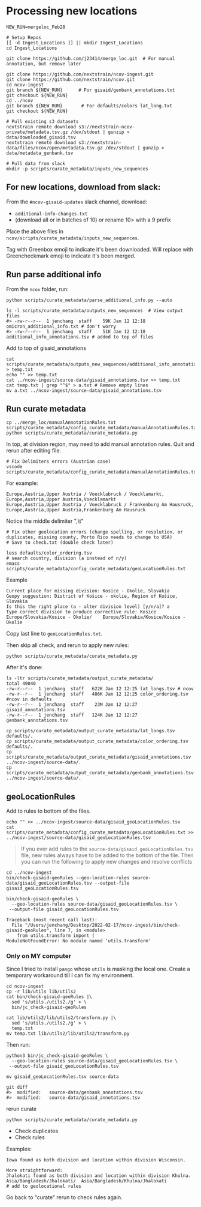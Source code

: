 # Processing new locations

```
NEW_RUN=mergeloc_Feb28

# Setup Repos
[[ -d Ingest_Locations ]] || mkdir Ingest_Locations
cd Ingest_Locations

git clone https://github.com/j23414/merge_loc.git  # For manual annotation, but remove later

git clone https://github.com/nextstrain/ncov-ingest.git
git clone https://github.com/nextstrain/ncov.git
cd ncov-ingest
git branch ${NEW_RUN}      # For gisaid/genbank_annotations.txt
git checkout ${NEW_RUN}
cd ../ncov
git branch ${NEW_RUN}       # For defaults/colors lat_long.txt
git checkout ${NEW_RUN}

# Pull existing s3 datasets
nextstrain remote download s3://nextstrain-ncov-private/metadata.tsv.gz /dev/stdout | gunzip > data/downloaded_gisaid.tsv
nextstrain remote download s3://nextstrain-data/files/ncov/open/metadata.tsv.gz /dev/stdout | gunzip > data/metadata_genbank.tsv

# Pull data from slack
mkdir -p scripts/curate_metadata/inputs_new_sequences
```

## For new locations, download from slack:

From the `#ncov-gisaid-updates` slack channel, download:

* `additional-info-changes.txt`
* (download all or in batches of 10) or rename 10> with a 9 prefix

Place the above files in `ncov/scripts/curate_metadata/inputs_new_sequences`.

Tag with Greenbox emoji to indicate it's been downloaded. Will replace with Greencheckmark emoji to indicate it's been merged.

## Run parse additional info

From the `ncov` folder, run:

```
python scripts/curate_metadata/parse_additional_info.py --auto 

ls -l scripts/curate_metadata/outputs_new_sequences  # View output files
#> -rw-r--r--  1 jenchang  staff    59K Jan 12 12:18 omicron_additional_info.txt # don't worry
#> -rw-r--r--  1 jenchang  staff    51K Jan 12 12:18 additional_info_annotations.tsv # added to top of files
```

Add to top of gisaid_annotations

```
cat scripts/curate_metadata/outputs_new_sequences/additional_info_annotations.tsv > temp.txt
echo "" >> temp.txt
cat ../ncov-ingest/source-data/gisaid_annotations.tsv >> temp.txt
cat temp.txt | grep "^$" > a.txt # Remove empty lines
mv a.txt ../ncov-ingest/source-data/gisaid_annotations.tsv
```

## Run curate metadata

```
cp ../merge_loc/manualAnnotationRules.txt scripts/curate_metadata/config_curate_metadata/manualAnnotationRules.txt
python scripts/curate_metadata/curate_metadata.py 
```

In top, at division region, may need to add manual annotation rules. Quit and rerun after editing file.

```
# Fix Delimiters errors (Austrian case)
vscode scripts/curate_metadata/config_curate_metadata/manualAnnotationRules.txt
```

For example:

```
Europe,Austria,Upper Austria / Voecklabruck / Voecklamarkt,             Europe,Austria,Upper Austria,Voecklamarkt
Europe,Austria,Upper Austria / Voecklabruck / Frankenburg Am Hausruck,  Europe,Austria,Upper Austria,Frankenburg Am Hausruck
```

Notice the middle delimiter ",\t"

```
# Fix other geolocation errors (change spelling, or resolution, or duplicates, missing county, Porto Rico needs to change to USA)
# Save to check.txt (double check later)

less defaults/color_ordering.tsv 
# search country, division (a instead of n/y)
emacs scripts/curate_metadata/config_curate_metadata/geoLocationRules.txt
```
Example

```
Current place for missing division:	Kosice - Okolie, Slovakia
Geopy suggestion: District of Košice - okolie, Region of Košice, Slovakia
Is this the right place (a - alter division level) [y/n/a]? a
Type correct division to produce corrective rule: Kosice
Europe/Slovakia/Kosice - Okolie/	Europe/Slovakia/Kosice/Kosice - Okolie
```

Copy last line to `geoLocationRules.txt`.

Then skip all check, and rerun to apply new rules:

```
python scripts/curate_metadata/curate_metadata.py 
```

After it's done:

```
ls -ltr scripts/curate_metadata/output_curate_metadata/
total 49040
-rw-r--r--  1 jenchang  staff   622K Jan 12 12:25 lat_longs.tsv # ncov
-rw-r--r--  1 jenchang  staff   486K Jan 12 12:25 color_ordering.tsv #ncov in defaults
-rw-r--r--  1 jenchang  staff    23M Jan 12 12:27 gisaid_annotations.tsv
-rw-r--r--  1 jenchang  staff   124K Jan 12 12:27 genbank_annotations.tsv
```

```
cp scripts/curate_metadata/output_curate_metadata/lat_longs.tsv defaults/.
cp scripts/curate_metadata/output_curate_metadata/color_ordering.tsv defaults/.
cp scripts/curate_metadata/output_curate_metadata/gisaid_annotations.tsv ../ncov-ingest/source-data/.
cp scripts/curate_metadata/output_curate_metadata/genbank_annotations.tsv ../ncov-ingest/source-data/.
```

## geoLocationRules

Add to rules to bottom of the files.

```
echo "" >> ../ncov-ingest/source-data/gisaid_geoLocationRules.tsv 
cat scripts/curate_metadata/config_curate_metadata/geoLocationRules.txt >> ../ncov-ingest/source-data/gisaid_geoLocationRules.tsv
```

> If you ever add rules to the `source-data/gisaid_geoLocationRules.tsv` file, new rules always have to be added to the bottom of the file. Then you can run the following to apply new changes and resolve conflicts

```
cd ../ncov-ingest
bin/check-gisaid-geoRules --geo-location-rules source-data/gisaid_geoLocationRules.tsv --output-file gisaid_geoLocationRules.tsv
```

```
bin/check-gisaid-geoRules \
  --geo-location-rules source-data/gisaid_geoLocationRules.tsv \
 --output-file gisaid_geoLocationRules.tsv

Traceback (most recent call last):
  File "/Users/jenchang/Desktop/2022-02-17/ncov-ingest/bin/check-gisaid-geoRules", line 7, in <module>
    from utils.transform import (
ModuleNotFoundError: No module named 'utils.transform'
```

### Only on MY computer

Since I tried to install `pango` whose `utils` is masking the local one. Create a temporary workaround till I can fix my environment.

```
cd ncov-ingest
cp -r lib/utils lib/utils2
cat bin/check-gisaid-geoRules |\
  sed 's/utils./utils2./g' > \
  bin/jc_check-gisaid-geoRules
  
cat lib/utils2/lib/utils2/transform.py |\
  sed 's/utils./utils2./g' > \
  temp.txt
mv temp.txt lib/utils2/lib/utils2/transform.py
```

Then run:

```
python3 bin/jc_check-gisaid-geoRules \
  --geo-location-rules source-data/gisaid_geoLocationRules.tsv \
 --output-file gisaid_geoLocationRules.tsv
 
mv gisaid_geoLocationRules.tsv source-data

git diff
#>	modified:   source-data/genbank_annotations.tsv
#>	modified:   source-data/gisaid_annotations.tsv
```

rerun curate

```
python scripts/curate_metadata/curate_metadata.py 
```

* Check duplicates
* Check rules

Examples:

```
Iowa found as both division and location within division Wisconsin.

More straightforward:
Jhalokati found as both division and location within division Khulna.
Asia/Bangladesh/Jhalokati/	Asia/Bangladesh/Khulna/Jhalokati
# add to geolocational rules
```

Go back to "curate" rerun to check rules again.


<!-- OLD NOTES

## Pull s3 datasets

From within `ncov`.

```
nextstrain remote download s3://nextstrain-ncov-private/metadata.tsv.gz /dev/stdout | gunzip > data/downloaded_gisaid.tsv
nextstrain remote download s3://nextstrain-data/files/ncov/open/metadata.tsv.gz /dev/stdout | gunzip > data/metadata_genbank.tsv
```

Which sometimes gives me `gunzip: (stdin): trailing garbage ignored` messages.

> Maybe pull all files from a nextstrain remote download s3:XXXXXX` command?
> 
> Right now it's a tmp file: 
> 
> * https://github.com/nextstrain/ncov-ingest/blob/04ca33cbed1f96320035b9f7ebcc6abf4fa25a72/bin/notify-on-additional-info-change#L29
> * https://github.com/nextstrain/ncov-ingest/blob/ac98385fd086dfb977b8ffe77ae7f000f6f398be/Snakefile#L386
> 
> There should be a way to concatinate the last few days into one file, instead of scrolling in slack to download each one/process each one individually (marked with green box/check)



With key messages being:

```
grep "Remember to replace" full_output.txt

New lat_longs written out to scripts/curate_metadata/output_curate_metadata/lat_longs.tsv. Remember to replace the old file in defaults/.
Attention: color_ordering.tsv was altered! Remember to replace the old file in defaults/.
Attention: exclude.txt was altered! Remember to replace the old file in defaults/.
Attention: color_ordering.tsv was altered! Remember to replace the old file in defaults/.

Writing updated annotation files to scripts/curate_metadata/output_curate_metadata/...
Attention: gisaid_annotations.tsv was altered! Remember to replace the old file in ../ncov-ingest/source-data/.
Attention: genbank_annotations.tsv was altered! Remember to replace the old file in ../ncov-ingest/source-data/.
```

* `scripts/curate_metadata/output_curate_metadata/lat_longs.tsv`
* `color_ordering.tsv`
* `exclude.txt` 

```
Attention: gisaid_annotations.tsv was altered! Remember to replace the old file in ../ncov-ingest/source-data/.
Attention: genbank_annotations.tsv was altered! Remember to replace the old file in ../ncov-ingest/source-data/.
```

```
-->

<!--
Compare with `ncov-ingest`

```
 ls -ltr ../ncov-ingest/source-data/
total 174520
-rw-r--r--  1 jenchang  staff    58M Jan 12 12:05 accessions.tsv
-rw-r--r--  1 jenchang  staff   124K Jan 12 12:05 genbank_annotations.tsv
-rw-r--r--  1 jenchang  staff    23M Jan 12 12:05 gisaid_annotations.tsv
-rw-r--r--  1 jenchang  staff   3.1M Jan 12 12:05 gisaid_geoLocationRules.tsv
-rw-r--r--  1 jenchang  staff   830K Jan 12 12:05 location_hierarchy.tsv
-rw-r--r--  1 jenchang  staff   769B Jan 12 12:05 us-state-codes.tsv
```
-->

<!--

**2022-02-14**

```
Writing updated annotation files to scripts/curate_metadata/output_curate_metadata/...
Attention: gisaid_annotations.tsv was altered! Remember to replace the old file in ../ncov-ingest/source-data/.
No changes to genbank_annotations.tsv.
```

Merge files

```
cd ../ncov-ingest
git branch mergeloc_jen
git checkout mergeloc_jen
cp ../ncov/scripts/curate_metadata/output_curate_metadata/gisaid_annotations.tsv source-data/.
cp ../ncov/scripts/curate_metadata/output_curate_metadata/genbank_annotations.tsv source-data/.
git  commit -m "add: annotation updates from Feb 8 2022" source-data/gisaid_annotations.tsv
cd ../ncov

# Archive last run, in separate directory in case ncov has an update
ARCHIVE_DIR="../archive/2022-02-08"
mkdir -p ${ARCHIVE_DIR}
mv scripts/curate_metadata/output_curate_metadata ${ARCHIVE_DIR}/.
mv scripts/curate_metadata/inputs_new_sequences ${ARCHIVE_DIR}/.
# maybe capture log messages (tee?)

# Get ready for next run 
mkdir -p scripts/curate_metadata/inputs_new_sequences
```

```
cp scripts/curate_metadata/output_curate_metadata/gisaid_annotations.tsv ../ncov-ingest/source-data/.
cp scripts/curate_metadata/output_curate_metadata/genbank_annotations.tsv ../ncov-ingest/source-data/.
cp scripts/curate_metadata/output_curate_metadata/lat_longs.tsv defaults/lat_longs.tsv 
```
-->

